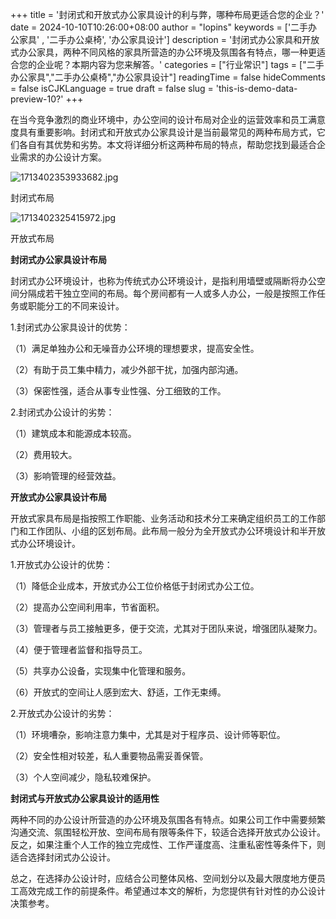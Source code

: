 +++
title = '封闭式和开放式办公家具设计的利与弊，哪种布局更适合您的企业？'
date = 2024-10-10T10:26:00+08:00
author = "lopins"
keywords = ['二手办公家具' , '二手办公桌椅', '办公家具设计']
description = '封闭式办公家具和开放式办公家具，两种不同风格的家具所营造的办公环境及氛围各有特点，哪一种更适合您的企业呢？本期内容为您来解答。'
categories = ["行业常识"]
tags = ["二手办公家具","二手办公桌椅","办公家具设计"]
readingTime = false
hideComments = false
isCJKLanguage = true
draft = false
slug = 'this-is-demo-data-preview-10?'
+++

在当今竞争激烈的商业环境中，办公空间的设计布局对企业的运营效率和员工满意度具有重要影响。封闭式和开放式办公家具设计是当前最常见的两种布局方式，它们各自有其优势和劣势。本文将详细分析这两种布局的特点，帮助您找到最适合企业需求的办公设计方案。

![1713402353933682.jpg](https://www.jdwy.cn/Upload/ueditor/image/20240418/1713402353933682.jpg)

封闭式布局

![1713402325415972.jpg](https://www.jdwy.cn/Upload/ueditor/image/20240418/1713402325415972.jpg)

开放式布局

**封闭式办公家具设计布局**

封闭式办公环境设计，也称为传统式办公环境设计，是指利用墙壁或隔断将办公空间分隔成若干独立空间的布局。每个房间都有一人或多人办公，一般是按照工作任务或职能分工的不同来设计。

1.封闭式办公家具设计的优势：

（1）满足单独办公和无噪音办公环境的理想要求，提高安全性。

（2）有助于员工集中精力，减少外部干扰，加强内部沟通。

（3）保密性强，适合从事专业性强、分工细致的工作。

2.封闭式办公设计的劣势：

（1）建筑成本和能源成本较高。

（2）费用较大。

（3）影响管理的经营效益。

**开放式办公家具设计布局**

开放式家具布局是指按照工作职能、业务活动和技术分工来确定组织员工的工作部门和工作团队、小组的区划布局。此布局一般分为全开放式办公环境设计和半开放式办公环境设计。

1.开放式办公设计的优势：

（1）降低企业成本，开放式办公工位价格低于封闭式办公工位。

（2）提高办公空间利用率，节省面积。

（3）管理者与员工接触更多，便于交流，尤其对于团队来说，增强团队凝聚力。

（4）便于管理者监督和指导员工。

（5）共享办公设备，实现集中化管理和服务。

（6）开放式的空间让人感到宏大、舒适，工作无束缚。

2.开放式办公设计的劣势：

（1）环境嘈杂，影响注意力集中，尤其是对于程序员、设计师等职位。

（2）安全性相对较差，私人重要物品需妥善保管。

（3）个人空间减少，隐私较难保护。

**封闭式与开放式办公家具设计的适用性**

两种不同的办公设计所营造的办公环境及氛围各有特点。如果公司工作中需要频繁沟通交流、氛围轻松开放、空间布局有限等条件下，较适合选择开放式办公设计。反之，如果注重个人工作的独立完成性、工作严谨度高、注重私密性等条件下，则适合选择封闭式办公设计。

总之，在选择办公设计时，应结合公司整体风格、空间划分以及最大限度地方便员工高效完成工作的前提条件。希望通过本文的解析，为您提供有针对性的办公设计决策参考。